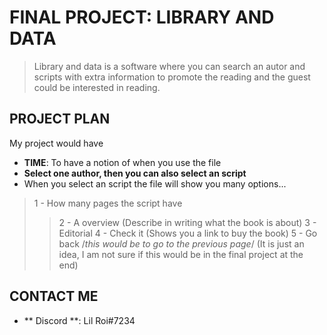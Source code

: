 # FINAL PROJECT: LIBRARY AND DATA
> Library and data is a software where you can search an autor and scripts with extra information to promote the reading and the guest could be interested in reading.
> 
## PROJECT PLAN
My project would have
* **TIME**: To have a notion of when you use the file
* **Select one author, then you can also select an script**
* When you select an script the file will show you many options...
> 1 - How many pages the script have
>> 2 - A overview (Describe in writing what the book is about)
>> 3 - Editorial
>>4 - Check it (Shows you a link to buy the book)
>> 5 - Go back /*this would be to go to the previous page*/ (It is just an idea, I am not sure if this would be in the final project at the end)

## CONTACT ME
* ** Discord **: Lil Roi#7234
